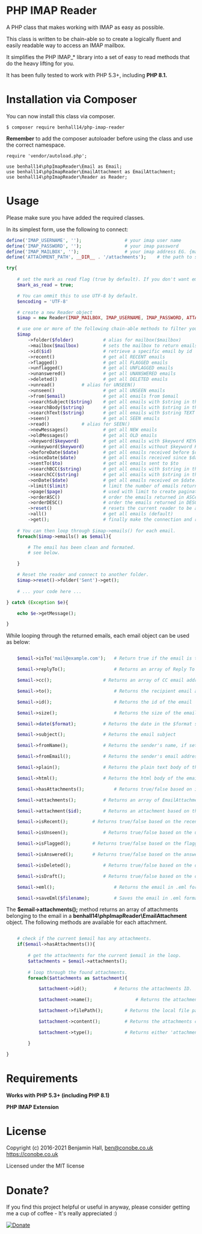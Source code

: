 # PHP IMAP Reader
A PHP class that makes working with IMAP as easy as possible. 

This class is written to be chain-able so to create a logically fluent and easily readable way to access an IMAP mailbox. 

It simplifies the PHP IMAP_* library into a set of easy to read methods that do the heavy lifting for you.

It has been fully tested to work with PHP 5.3+, including **PHP 8.1.**

# Installation via Composer
You can now install this class via composer.

	$ composer require benhall14/php-imap-reader
	
**Remember** to add the composer autoloader before using the class and use the correct namespace.

	require 'vendor/autoload.php';

	use benhall14\phpImapReader\Email as Email;
	use benhall14\phpImapReader\EmailAttachment as EmailAttachment;
	use benhall14\phpImapReader\Reader as Reader;

# Usage
Please make sure you have added the required classes.

In its simplest form, use the following to connect:

```php
define('IMAP_USERNAME', ''); 				# your imap user name
define('IMAP_PASSWORD', ''); 				# your imap password
define('IMAP_MAILBOX', ''); 				# your imap address EG. {mail.example.com:993/novalidate-cert/ssl}
define('ATTACHMENT_PATH', __DIR__ . '/attachments'); 	# the path to save attachments to or false to skip attachments

try{
    
    # set the mark as read flag (true by default). If you don't want emails to be marked as read/seen, set this to false.
    $mark_as_read = true;

    # You can ommit this to use UTF-8 by default.
    $encoding = 'UTF-8'

    # create a new Reader object
    $imap = new Reader(IMAP_MAILBOX, IMAP_USERNAME, IMAP_PASSWORD, ATTACHMENT_PATH, $mark_as_read, $encoding);

    # use one or more of the following chain-able methods to filter your email selection
    $imap
        ->folder($folder)           # alias for mailbox($mailbox)
        ->mailbox($mailbox)         # sets the mailbox to return emails from. Default = INBOX
        ->id($id)                   # retrieve a specific email by id
        ->recent()                  # get all RECENT emails
        ->flagged()                 # get all FLAGGED emails
        ->unflagged()               # get all UNFLAGGED emails
        ->unanswered()              # get all UNANSWERED emails
        ->deleted()                 # get all DELETED emails
        ->unread() 		    # alias for UNSEEN()
        ->unseen()                  # get all UNSEEN emails
        ->from($email)              # get all emails from $email
        ->searchSubject($string)    # get all emails with $string in the subject line
        ->searchBody($string)       # get all emails with $string in the body
        ->searchText($string)       # get all emails with $string TEXT
        ->seen()                    # get all SEEN emails
        ->read() 		    # alias for SEEN()
        ->newMessages()             # get all NEW emails
        ->oldMessages()             # get all OLD emails
        ->keyword($keyword)         # get all emails with $keyword KEYWORD
        ->unkeyword($keyword)       # get all emails without $keyword KEYWORD
        ->beforeDate($date)         # get all emails received before $date. *Date should be in a format that can be parsed by strtotime.*
        ->sinceDate($date)          # get all emails received since $date. *Date should be in a format that can be parsed by strtotime.*
        ->sentTo($to)               # get all emails sent to $to
        ->searchBCC($string)        # get all emails with $string in the BCC field
        ->searchCC($string)         # get all emails with $string in the CC field
        ->onDate($date)             # get all emails received on $date. *Date should be in a format that can be parsed by strtotime.*
        ->limit($limit)             # limit the number of emails returned to $limit for pagination
        ->page($page)               # used with limit to create pagination
        ->orderASC()                # order the emails returned in ASCending order
        ->orderDESC()               # order the emails returned in DESCendeing order
        ->reset()                   # resets the current reader to be able to reconnect to another folder/mailbox.
        ->all()                     # get all emails (default)
        ->get();                    # finally make the connection and retrieve the emails.
    
    # You can then loop through $imap->emails() for each email.
    foreach($imap->emails() as $email){

        # The email has been clean and formated.
        # see below.

    }

    # Reset the reader and connect to another folder.
    $imap->reset()->folder('Sent')->get();
    
    # ... your code here ...

} catch (Exception $e){

    echo $e->getMessage();

}
```

While looping through the returned emails, each email object can be used as below:
```php

    $email->isTo('mail@example.com');   # Return true if the email is to $email, else returns false

    $email->replyTo();              	# Returns an array of Reply To email addresses (and names)

    $email->cc();                 	# Returns an array of CC email addresses (and names)

    $email->to();                       # Returns the recipient email address

    $email->id();                       # Returns the id of the email

    $email->size();                     # Returns the size of the email

    $email->date($format);        	# Returns the date in the $format specified. Default Y-m-d H:i:s

    $email->subject();          	# Returns the email subject

    $email->fromName();     		# Returns the sender's name, if set.

    $email->fromEmail();     		# Returns the sender's email address

    $email->plain();            	# Returns the plain text body of the email, if present

    $email->html();            		# Returns the html body of the email, if present

    $email->hasAttachments();       	# Returns true/false based on if the email has attachments

    $email->attachments();      	# Returns an array of EmailAttachment objects

    $email->attachment($id);    	# Returns an attachment based on the given attachment $id

    $email->isRecent();   		# Returns true/false based on the recent flag

    $email->isUnseen();       		# Returns true/false based on the unseen flag

    $email->isFlagged();  		# Returns true/false based on the flagged flag

    $email->isAnswered(); 		# Returns true/false based on the answered flag

    $email->isDeleted();      		# Returns true/false based on the deleted flag

    $email->isDraft();          	# Returns true/false based on the draft flag

    $email->eml();                      # Returns the email in .eml format

    $email->saveEml($filename);         # Saves the email in .eml format

```

The **$email->attachments();** method returns an array of attachments belonging to the email in a **benhall14\phpImapReader\EmailAttachment** object. The following methods are available for each attachment.

```php

	# check if the current $email has any attachments.
	if($email->hasAttachments()){
	
		# get the attachments for the current $email in the	loop.
		$attachments = $email->attachments();
	
		# loop through the found attachments.
		foreach($attachments as $attachment){

			$attachment->id(); 			# Returns the attachments ID.

			$attachment->name(); 		    	# Returns the attachments name.

			$attachment->filePath(); 		# Returns the local file path for the attachment. This is based on the ATTACHMENT_PATH constant set in the imap config.

			$attachment->content();			# Returns the attachments content data.

			$attachment->type(); 			# Returns either 'attachment' or 'inline'.

		}

}	
```

# Requirements

**Works with PHP 5.3+ (including PHP 8.1)**

**PHP IMAP Extension**

# License
Copyright (c) 2016-2021 Benjamin Hall, ben@conobe.co.uk
https://conobe.co.uk

Licensed under the MIT license

# Donate?

If you find this project helpful or useful in anyway, please consider getting me a cup of coffee - It's really appreciated :)

[![Donate](https://img.shields.io/badge/Donate-PayPal-green.svg)](https://paypal.me/benhall14)
